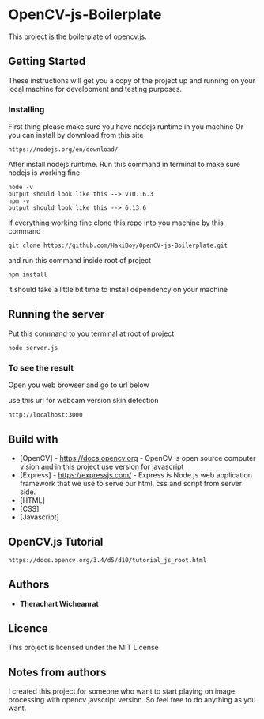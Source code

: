 # OpenCV-js-Boilerplate

This project is the boilerplate of opencv.js.

## Getting Started
These instructions will get you a copy of the project up and running on your local machine for development and testing purposes.

### Installing
First thing please make sure you have nodejs runtime in you machine
Or you can install by download from this site
```
https://nodejs.org/en/download/
```
After install nodejs runtime. Run this command in terminal to make sure nodejs is working fine
```
node -v
output should look like this --> v10.16.3
npm -v
output should look like this --> 6.13.6
```
If everything working fine clone this repo into you machine by this command
```
git clone https://github.com/HakiBoy/OpenCV-js-Boilerplate.git
```

and run this command inside root of project
```
npm install
```
it should take a little bit time to install dependency on your machine

## Running the server
Put this command to you terminal at root of project
```
node server.js
```

### To see the result
Open you web browser and go to url below

use this url for webcam version skin detection
```
http://localhost:3000
```

## Build with
* [OpenCV] - https://docs.opencv.org - OpenCV is open source computer vision and in this project use version for javascript
* [Express] - https://expressjs.com/ - Express is Node.js web application framework that we use to serve our html, css and script from server side.
* [HTML]
* [CSS]
* [Javascript]

## OpenCV.js Tutorial 
```
https://docs.opencv.org/3.4/d5/d10/tutorial_js_root.html
```


## Authors
* **Therachart Wicheanrat**

## Licence
This project is licensed under the MIT License

## Notes from authors
I created this project for someone who want to start playing on image processing with opencv javscript version. So feel free to do anything as you want.